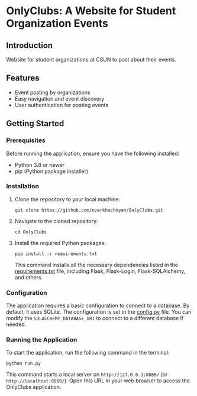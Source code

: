 # OnlyClubs: A Website for Student Organization Events

## Introduction

Website for student organizations at CSUN to post about their events.

## Features

- Event posting by organizations
- Easy navigation and event discovery
- User authentication for posting events

## Getting Started

### Prerequisites

Before running the application, ensure you have the following installed:

- Python 3.8 or newer
- pip (Python package installer)

### Installation

1. Clone the repository to your local machine:
   ```
   git clone https://github.com/nverkhachoyan/OnlyClubs.git
   ```
2. Navigate to the cloned repository:
   ```
   cd OnlyClubs
   ```
3. Install the required Python packages:
   ```
   pip install -r requirements.txt
   ```
   This command installs all the necessary dependencies listed in the [requirements.txt](https://github.com/nverkhachoyan/OnlyClubs/blob/main/requirements.txt) file, including Flask, Flask-Login, Flask-SQLAlchemy, and others.

### Configuration

The application requires a basic configuration to connect to a database. By default, it uses SQLite. The configuration is set in the [config.py](https://github.com/nverkhachoyan/OnlyClubs/blob/main/config.py) file. You can modify the `SQLALCHEMY_DATABASE_URI` to connect to a different database if needed.

### Running the Application

To start the application, run the following command in the terminal:

```
python run.py
```

This command starts a local server on `http://127.0.0.1:8080/` (or `http://localhost:8080/`). Open this URL in your web browser to access the OnlyClubs application.

